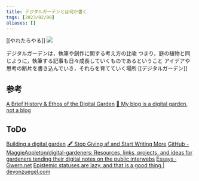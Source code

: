 ```yaml
---
title: デジタルガーデンとは何か書く
tags: [2023/02/08]
aliases: []
---
```


[[やれたらやる]]
![](https://res.cloudinary.com/dg3gyk0gu/image/upload/c_scale,f_auto,q_auto:good,w_1100/v1593765637/maggieappleton.com/notes/garden-history/digital-garden.png)

デジタルガーデンは，執筆や創作に関する考え方の比喩
つまり，庭の植物と同じように，執筆する記事も日々成長していくものであるということ
アイデアや思考の断片を書き込んでいき，それらを育てていく場所
[[デジタルガーデン]]
## 参考
[A Brief History & Ethos of the Digital Garden](https://maggieappleton.com/garden-history)
[🌱 My blog is a digital garden, not a blog](https://joelhooks.com/digital-garden)
## ToDo
[Building a digital garden](https://tomcritchlow.com/2019/02/17/building-digital-garden/)
[🖋 Stop Giving af and Start Writing More](https://joelhooks.com/on-writing-more)
[GitHub - MaggieAppleton/digital-gardeners: Resources, links, projects, and ideas for gardeners tending their digital notes on the public interwebs](https://github.com/MaggieAppleton/digital-gardeners)
[Essays · Gwern.net](https://gwern.net/index)
[Epistemic statuses are lazy, and that is a good thing | devonzuegel.com](https://devonzuegel.com/post/epistemic-statuses-are-lazy-and-that-is-a-good-thing)